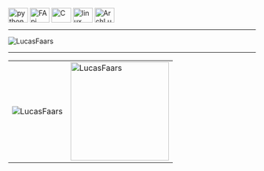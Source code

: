 <div style="display: inline_block"><br>
  <img align="center" alt="python" height="30" width="40" <img src="https://cdn.jsdelivr.net/gh/devicons/devicon@latest/icons/python/python-original.svg"/>
  <img align="center" alt="FApi" height="30" width="40" <img src="https://cdn.jsdelivr.net/gh/devicons/devicon@latest/icons/fastapi/fastapi-plain.svg"/>
  <img align="center" alt="C" height="30" width="40" <img src="https://cdn.jsdelivr.net/gh/devicons/devicon@latest/icons/c/c-original.svg"/>
  <img align="center" alt="linux" height="30" width="40" <img src="https://cdn.jsdelivr.net/gh/devicons/devicon@latest/icons/linux/linux-original.svg"/>
  <img align="center" alt="ArchLunix" height="30" width="40" <img src="https://cdn.jsdelivr.net/gh/devicons/devicon@latest/icons/archlinux/archlinux-original.svg"/>
</div>

<hr/>

<p><img align="center" src="https://github-readme-stats.vercel.app/api/top-langs?username=LucasFaars&show_icons=true&locale=pt-br&layout=compact&theme=dark" alt="LucasFaars" /></p>
<hr/>

<table>
  <tr>
    <td><img src="https://github-readme-stats.vercel.app/api?username=LucasFaars&show_icons=true&locale=pt-br&theme=dark" alt="LucasFaars" /></td>
    <td><img height="200" src="https://github-readme-streak-stats.herokuapp.com/?user=LucasFaars&locale=pt-br&theme=dark" alt="LucasFaars" /></td>
  </tr>
</table>

<!---
LucasFaars/LucasFaars is a ✨ special ✨ repository because its `README.md` (this file) appears on your GitHub profile.
You can click the Preview link to take a look at your changes.
--->
